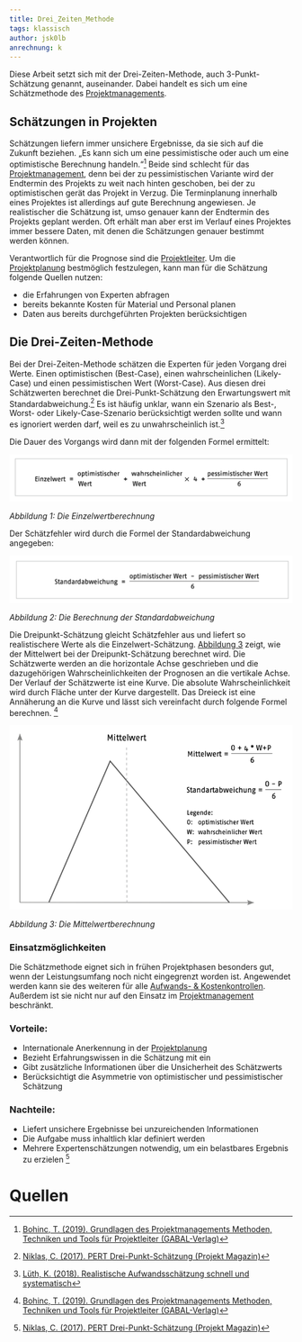 ```yaml
---
title: Drei_Zeiten_Methode
tags: klassisch
author: jsk0lb
anrechnung: k
---
```


Diese Arbeit setzt sich mit der Drei-Zeiten-Methode, auch 3-Punkt-Schätzung genannt, auseinander. Dabei handelt es sich um eine Schätzmethode des [Projektmanagements](Projektmanagement.md). 
## Schätzungen in Projekten
Schätzungen liefern immer unsichere Ergebnisse, da sie sich auf die Zukunft beziehen. „Es kann sich um eine pessimistische oder auch um eine optimistische Berechnung handeln.“[^1] Beide sind schlecht für das [Projektmanagement](Projektmanagement.md), denn bei der zu pessimistischen Variante wird der Endtermin des Projekts zu weit nach hinten geschoben, bei der zu optimistischen gerät das Projekt in Verzug. Die Terminplanung innerhalb eines Projektes ist allerdings auf gute Berechnung angewiesen. Je realistischer die Schätzung ist, umso genauer kann der Endtermin des Projekts geplant werden. Oft erhält man aber erst im Verlauf eines Projektes immer bessere Daten, mit denen die Schätzungen genauer bestimmt werden können.

Verantwortlich für die Prognose sind die [Projektleiter](Projektleiter.md). Um die [Projektplanung](Projektplanung.md) bestmöglich festzulegen, kann man für die Schätzung folgende Quellen nutzen: 

* die Erfahrungen von Experten abfragen
* bereits bekannte Kosten für Material und Personal planen
* Daten aus bereits durchgeführten Projekten berücksichtigen
## Die Drei-Zeiten-Methode

Bei der Drei-Zeiten-Methode schätzen die Experten für jeden Vorgang drei Werte. Einen optimistischen (Best-Case), einen wahrscheinlichen (Likely-Case) und einen pessimistischen Wert (Worst-Case). Aus diesen drei Schätzwerten berechnet die Drei-Punkt-Schätzung den Erwartungswert mit Standardabweichung.[^2] Es ist häufig unklar, wann ein Szenario als Best-, Worst- oder Likely-Case-Szenario berücksichtigt werden sollte und wann es ignoriert werden darf, weil es zu unwahrscheinlich ist.[^3] 

Die Dauer des Vorgangs wird dann mit der folgenden Formel ermittelt:

![Beispielabbildung](Drei_Zeiten_Methode/Einzelwert_Berechnung.png)

*Abbildung 1: Die Einzelwertberechnung* 



Der Schätzfehler wird durch die Formel der Standardabweichung angegeben: 

![Beispielabbildung](Drei_Zeiten_Methode/Standardabweichung.png)

*Abbildung 2: Die Berechnung der Standardabweichung*

Die Dreipunkt-Schätzung gleicht Schätzfehler aus und liefert so realistischere Werte als die Einzelwert-Schätzung. [Abbildung 3](Drei_Zeiten_Methode/Mittelwert.png) zeigt, wie der Mittelwert bei der Dreipunkt-Schätzung berechnet wird. Die Schätzwerte werden an die horizontale Achse geschrieben und die dazugehörigen Wahrscheinlichkeiten der Prognosen an die vertikale Achse. Der Verlauf der Schätzwerte ist eine Kurve. Die absolute Wahrscheinlichkeit wird durch Fläche unter der Kurve dargestellt. Das Dreieck ist eine Annäherung an die Kurve und lässt sich vereinfacht durch folgende Formel berechnen. [^1]

![Beispielabbildung](Drei_Zeiten_Methode/Mittelwert.png)

*Abbildung 3: Die Mittelwertberechnung*

### Einsatzmöglichkeiten

Die Schätzmethode eignet sich in frühen Projektphasen besonders gut, wenn der Leistungsumfang noch nicht eingegrenzt worden ist. Angewendet werden kann sie des weiteren für alle [Aufwands- & Kostenkontrollen](Aufwands_Kosten_Kontrolle.md). Außerdem ist sie nicht nur auf den Einsatz im [Projektmanagement](Projektmanagement.md) beschränkt. 

### Vorteile:
* Internationale Anerkennung in der [Projektplanung](Projektplanung.md)
* Bezieht Erfahrungswissen in die Schätzung mit ein
* Gibt zusätzliche Informationen über die Unsicherheit des Schätzwerts
* Berücksichtigt die Asymmetrie von optimistischer und pessimistischer Schätzung


### Nachteile:

* Liefert unsichere Ergebnisse bei unzureichenden Informationen
* Die Aufgabe muss inhaltlich klar definiert werden
* Mehrere Expertenschätzungen notwendig, um ein belastbares Ergebnis zu erzielen [^2]



# Quellen

[^1]: [Bohinc, T. (2019). Grundlagen des Projektmanagements
Methoden, Techniken und Tools für Projektleiter (GABAL-Verlag)](https://www.google.de/books/edition/Grundlagen_des_Projektmanagements/o53Fc1f-7g0C?hl=de&gbpv=1&printsec=frontcover)

[^2]: [Niklas, C. (2017). PERT Drei-Punkt-Schätzung (Projekt Magazin)](https://www.projektmagazin.de/methoden/pert-drei-punkt-schaetzung)

[^3]: [Lüth, K. (2018). Realistische Aufwandsschätzung schnell und systematisch](https://www.wiso-net.de/document/PROJ__1127854)

